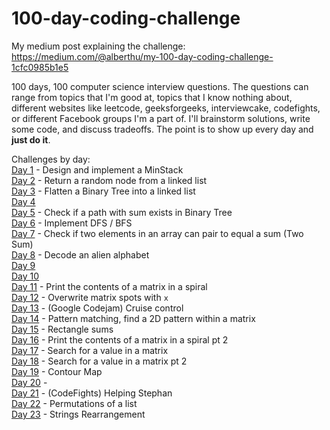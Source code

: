 # 100-day-coding-challenge

My medium post explaining the challenge: https://medium.com/@alberthu/my-100-day-coding-challenge-1cfc0985b1e5

100 days, 100 computer science interview questions. The questions can range from topics that I'm good at,
topics that I know nothing about, different websites like leetcode, geeksforgeeks,
interviewcake, codefights, or different Facebook groups I'm a part of. I'll
brainstorm solutions, write some code, and discuss tradeoffs. The point is to show
up every day and **just do it**.

Challenges by day:  
[Day 1](./day1) - Design and implement a MinStack  
[Day 2](./day2) - Return a random node from a linked list  
[Day 3](./day3) - Flatten a Binary Tree into a linked list  
[Day 4](./day4)  
[Day 5](./day5) - Check if a path with sum exists in Binary Tree  
[Day 6](./day6) - Implement DFS / BFS  
[Day 7](./day7) - Check if two elements in an array can pair to equal a sum (Two Sum)  
[Day 8](./day8) - Decode an alien alphabet  
[Day 9](https://www.instagram.com/p/BTFtoizF4Iw/)  
[Day 10](https://www.instagram.com/p/BTFtoizF4Iw/)  
[Day 11](./day11) - Print the contents of a matrix in a spiral  
[Day 12](./day12) - Overwrite matrix spots with `x`  
[Day 13](./day13) - (Google Codejam) Cruise control  
[Day 14](./day14) - Pattern matching, find a 2D pattern within a matrix  
[Day 15](./day15) - Rectangle sums  
[Day 16](./day16) - Print the contents of a matrix in a spiral pt 2  
[Day 17](./day17) - Search for a value in a matrix  
[Day 18](./day18) - Search for a value in a matrix pt 2  
[Day 19](./day19) - Contour Map  
[Day 20](./day20) -    
[Day 21](./day21) - (CodeFights) Helping Stephan  
[Day 22](./day22) - Permutations of a list  
[Day 23](./day23) - Strings Rearrangement  



